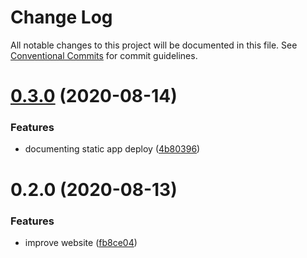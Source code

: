 # Change Log

All notable changes to this project will be documented in this file.
See [Conventional Commits](https://conventionalcommits.org) for commit guidelines.

# [0.3.0](https://github.com/ttoss/pepe/compare/v0.2.0...v0.3.0) (2020-08-14)

### Features

- documenting static app deploy ([4b80396](https://github.com/ttoss/pepe/commit/4b803965a100c3abb9518044bc8c4e98578a6c2c))

# 0.2.0 (2020-08-13)

### Features

- improve website ([fb8ce04](https://github.com/ttoss/pepe/commit/fb8ce042adc5d10f7a963f3787eb6243f2d35bd2))

